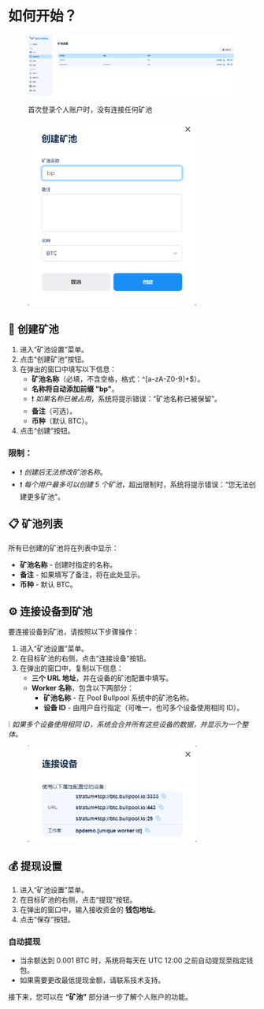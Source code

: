 # 如何开始？

<figure><img src="../.gitbook/assets/image (41).png" alt=""><figcaption><p>首次登录个人账户时，没有连接任何矿池</p></figcaption></figure>

<figure><img src="../.gitbook/assets/image (42).png" alt="" width="341"><figcaption></figcaption></figure>

## 🚀 创建矿池

1. 进入“矿池设置”菜单。
2. 点击“创建矿池”按钮。
3. 在弹出的窗口中填写以下信息：
   - **矿池名称**（必填，不含空格，格式：^[a-zA-Z0-9]+$）。
   - **名称将自动添加前缀 "bp"**。
   - ❗ _如果名称已被占用_，系统将提示错误：“矿池名称已被保留”。
   - **备注**（可选）。
   - **币种**（默认 BTC）。
4. 点击“创建”按钮。

### 限制：
- ❗ _创建后无法修改矿池名称_。
- ❗ _每个用户最多可以创建 5 个矿池_，超出限制时，系统将提示错误：“您无法创建更多矿池”。

## 📋 矿池列表

所有已创建的矿池将在列表中显示：
- **矿池名称** - 创建时指定的名称。
- **备注** - 如果填写了备注，将在此处显示。
- **币种** - 默认 BTC。

## ⚙️ 连接设备到矿池

要连接设备到矿池，请按照以下步骤操作：

1. 进入“矿池设置”菜单。
2. 在目标矿池的右侧，点击“连接设备”按钮。
3. 在弹出的窗口中，复制以下信息：
   - **三个 URL 地址**，并在设备的矿池配置中填写。
   - **Worker 名称**，包含以下两部分：
     - **矿池名称** - 在 Pool Bullpool 系统中的矿池名称。
     - **设备 ID** - 由用户自行指定（可唯一，也可多个设备使用相同 ID）。

❕ _如果多个设备使用相同 ID，系统会合并所有这些设备的数据，并显示为一个整体。_

<figure><img src="../.gitbook/assets/image (43).png" alt="" width="342"><figcaption></figcaption></figure>

## 💰 提现设置

1. 进入“矿池设置”菜单。
2. 在目标矿池的右侧，点击“提现”按钮。
3. 在弹出的窗口中，输入接收资金的 **钱包地址**。
4. 点击“保存”按钮。

### **自动提现**
- 当余额达到 0.001 BTC 时，系统将每天在 UTC 12:00 之前自动提现至指定钱包。
- 如果需要更改最低提现金额，请联系技术支持。

接下来，您可以在 **“矿池”** 部分进一步了解个人账户的功能。
